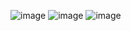 ![image](https://user-images.githubusercontent.com/112846225/206927956-b53e3f1d-95f1-4f6f-ac0e-bd742dffc24e.png)
![image](https://user-images.githubusercontent.com/112846225/206927971-8b62204b-e0e3-46af-9abf-dcd7137d38a3.png)
![image](https://user-images.githubusercontent.com/112846225/206927985-8266b686-f07f-4893-ac25-9e2cb86d2638.png)
